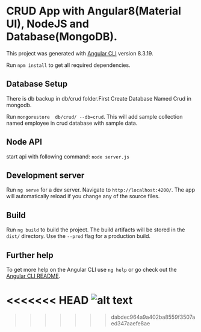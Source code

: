 # CRUD App with Angular8(Material UI), NodeJS and Database(MongoDB). 

This project was generated with [Angular CLI](https://github.com/angular/angular-cli) version 8.3.19. 

Run `npm install` to get all required dependencies. 

## Database Setup

There is db backup in db/crud folder.First Create Database Named Crud in mongodb.

Run `mongorestore  db/crud/ --db=crud`. This will add sample collection named employee in crud database with sample data.

## Node API

start api with following command:
`node server.js`

## Development server

Run `ng serve` for a dev server. Navigate to `http://localhost:4200/`. The app will automatically reload if you change any of the source files.

## Build

Run `ng build` to build the project. The build artifacts will be stored in the `dist/` directory. Use the `--prod` flag for a production build.

## Further help

To get more help on the Angular CLI use `ng help` or go check out the [Angular CLI README](https://github.com/angular/angular-cli/blob/master/README.md).

<<<<<<< HEAD
![alt text](assets/images/list.png)
=======

>>>>>>> dabdec964a9a402ba8559f3507aed347aaefe8ae

